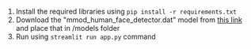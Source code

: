 1. Install the required libraries using `pip install -r requirements.txt`
2. Download the "mmod_human_face_detector.dat" model from [this link](http://arunponnusamy.com/files/mmod_human_face_detector.dat) and place that in /models folder
3. Run using `streamlit run app.py` command
